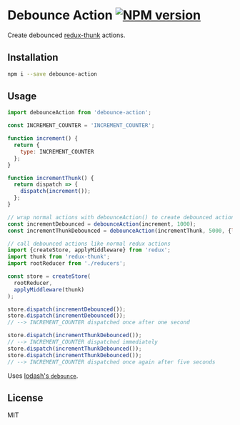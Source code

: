 # Debounce Action [![NPM version][npm-image]][npm-url]

Create debounced [redux-thunk](https://github.com/gaearon/redux-thunk) actions.

## Installation

```sh
npm i --save debounce-action
```

## Usage

```javascript
import debounceAction from 'debounce-action';

const INCREMENT_COUNTER = 'INCREMENT_COUNTER';

function increment() {
  return {
    type: INCREMENT_COUNTER
  };
}

function incrementThunk() {
  return dispatch => {
    dispatch(increment());
  };
}

// wrap normal actions with debounceAction() to create debounced actions
const incrementDebounced = debounceAction(increment, 1000);
const incrementThunkDebounced = debounceAction(incrementThunk, 5000, {leading: true});

// call debounced actions like normal redux actions
import {createStore, applyMiddleware} from 'redux';
import thunk from 'redux-thunk';
import rootReducer from './reducers';

const store = createStore(
  rootReducer,
  applyMiddleware(thunk)
);

store.dispatch(incrementDebounced());
store.dispatch(incrementDebounced());
// --> INCREMENT_COUNTER dispatched once after one second

store.dispatch(incrementThunkDebounced());
// --> INCREMENT_COUNTER dispatched immediately
store.dispatch(incrementThunkDebounced());
store.dispatch(incrementThunkDebounced());
// --> INCREMENT_COUNTER dispatched once again after five seconds
```

Uses [lodash's `debounce`](https://lodash.com/docs/4.17.4#debounce).

## License

MIT

[npm-image]: https://badge.fury.io/js/debounce-action.svg
[npm-url]: https://npmjs.org/package/debounce-action
